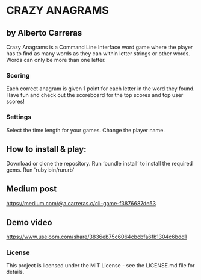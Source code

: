 # CRAZY ANAGRAMS
## by Alberto Carreras

Crazy Anagrams is a Command Line Interface word game where the player has to find as many words as they can within letter strings or other words. Words can only be more than one letter.

### Scoring
Each correct anagram is given 1 point for each letter in the word they found.
Have fun and check out the scoreboard for the top scores and top user scores!

### Settings
Select the time length for your games.
Change the player name.

## How to install & play:

Download or clone the repository.
Run ‘bundle install’ to install the required gems.
Run 'ruby bin/run.rb'

## Medium post
https://medium.com/@a.carreras.c/cli-game-f3876687de53

## Demo video
https://www.useloom.com/share/3836eb75c6064cbcbfa6fb1304c6bdd1

### License
This project is licensed under the MIT License - see the LICENSE.md file for details.
